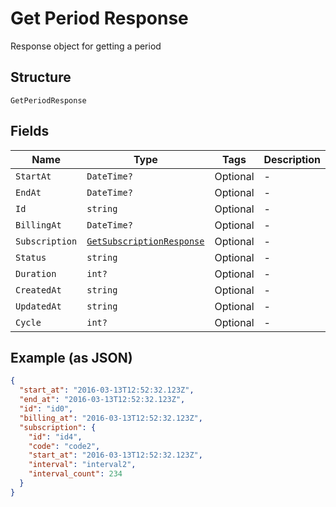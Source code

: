
# Get Period Response

Response object for getting a period

## Structure

`GetPeriodResponse`

## Fields

| Name | Type | Tags | Description |
|  --- | --- | --- | --- |
| `StartAt` | `DateTime?` | Optional | - |
| `EndAt` | `DateTime?` | Optional | - |
| `Id` | `string` | Optional | - |
| `BillingAt` | `DateTime?` | Optional | - |
| `Subscription` | [`GetSubscriptionResponse`](../../doc/models/get-subscription-response.md) | Optional | - |
| `Status` | `string` | Optional | - |
| `Duration` | `int?` | Optional | - |
| `CreatedAt` | `string` | Optional | - |
| `UpdatedAt` | `string` | Optional | - |
| `Cycle` | `int?` | Optional | - |

## Example (as JSON)

```json
{
  "start_at": "2016-03-13T12:52:32.123Z",
  "end_at": "2016-03-13T12:52:32.123Z",
  "id": "id0",
  "billing_at": "2016-03-13T12:52:32.123Z",
  "subscription": {
    "id": "id4",
    "code": "code2",
    "start_at": "2016-03-13T12:52:32.123Z",
    "interval": "interval2",
    "interval_count": 234
  }
}
```

